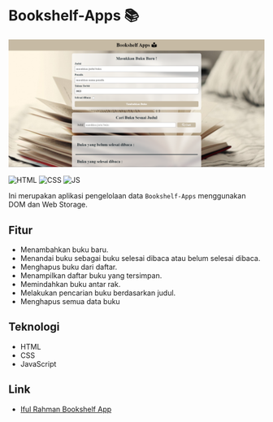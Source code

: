 # Bookshelf-Apps 📚

<p align="center">
  <img width="800" alt="logo" src="image/Screenshot_1.png"/>
</p>

![HTML](https://img.shields.io/badge/HTML%20-light.svg?&style=flat&logo=html5&logoColor=%23F7DF1E&color=FF6347)
![CSS](https://img.shields.io/badge/CSS%20-light.svg?&style=flat&logo=css3&logoColor=%23F7DF1E&color=1E90FF)
![JS](https://img.shields.io/badge/Javascript%20-%23323330.svg?&style=flat&logo=javascript&logoColor=%23F7DF1E&color=008080)

Ini merupakan aplikasi pengelolaan data `Bookshelf-Apps` menggunakan DOM dan Web Storage.

## Fitur
- Menambahkan buku baru.
- Menandai buku sebagai buku selesai dibaca atau belum selesai dibaca.
- Menghapus buku dari daftar.
- Menampilkan daftar buku yang tersimpan.
- Memindahkan buku antar rak.
- Melakukan pencarian buku berdasarkan judul.
- Menghapus semua data buku

## Teknologi
- HTML
- CSS
- JavaScript

## Link
- [Iful Rahman Bookshelf App](https://ifulrahman.github.io/ifulrahmanBookShelfApp.github.io/)
